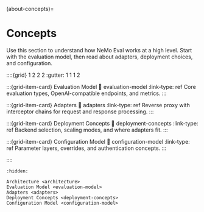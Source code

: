 (about-concepts)=
# Concepts

Use this section to understand how NeMo Eval works at a high level. Start with the evaluation model, then read about adapters, deployment choices, and configuration.

::::{grid} 1 2 2 2
:gutter: 1 1 1 2

:::{grid-item-card} Evaluation Model
:link: evaluation-model
:link-type: ref
Core evaluation types, OpenAI-compatible endpoints, and metrics.
:::

:::{grid-item-card} Adapters
:link: adapters
:link-type: ref
Reverse proxy with interceptor chains for request and response processing.
:::

:::{grid-item-card} Deployment Concepts
:link: deployment-concepts
:link-type: ref
Backend selection, scaling modes, and where adapters fit.
:::

:::{grid-item-card} Configuration Model
:link: configuration-model
:link-type: ref
Parameter layers, overrides, and authentication concepts.
:::

::::

```{toctree}
:hidden:

Architecture <architecture>
Evaluation Model <evaluation-model>
Adapters <adapters>
Deployment Concepts <deployment-concepts>
Configuration Model <configuration-model>
```

